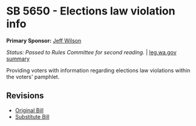# SB 5650 - Elections law violation info
**Primary Sponsor:** [Jeff Wilson](/person/leg/jeff.wilson.md)

*Status: Passed to Rules Committee for second reading.* | [leg.wa.gov summary](https://app.leg.wa.gov/billsummary?BillNumber=5650&Year=2021)

Providing voters with information regarding elections law violations within the voters' pamphlet.

## Revisions
* [Original Bill](1/)
* [Substitute Bill](S/)